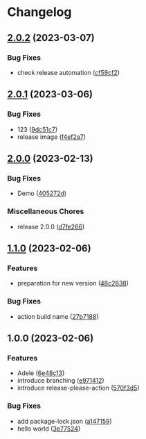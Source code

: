 # Changelog

## [2.0.2](https://github.com/atstoyanov/release-workflows/compare/v2.0.1...v2.0.2) (2023-03-07)


### Bug Fixes

* check release automation ([cf59cf2](https://github.com/atstoyanov/release-workflows/commit/cf59cf220be6ed675e889a326df63078a1e28f50))

## [2.0.1](https://github.com/atstoyanov/release-workflows/compare/v2.0.0...v2.0.1) (2023-03-06)


### Bug Fixes

* 123 ([9dc51c7](https://github.com/atstoyanov/release-workflows/commit/9dc51c7c1a484f7902e6f83d13532b26020adaa1))
* release image ([f4ef2a7](https://github.com/atstoyanov/release-workflows/commit/f4ef2a7c667386c08a9ebbfbc0022fd63269c338))

## [2.0.0](https://github.com/atstoyanov/release-workflows/compare/v1.1.0...v2.0.0) (2023-02-13)


### Bug Fixes

* Demo ([405272d](https://github.com/atstoyanov/release-workflows/commit/405272da3eb79336d2989b53c7269469f26a2da3))


### Miscellaneous Chores

* release 2.0.0 ([d7fe266](https://github.com/atstoyanov/release-workflows/commit/d7fe2669ebffbdff0e85665cda57695f3164d3f0))

## [1.1.0](https://github.com/atstoyanov/release-workflows/compare/v1.0.0...v1.1.0) (2023-02-06)


### Features

* preparation for new version ([48c2838](https://github.com/atstoyanov/release-workflows/commit/48c2838340616e605239fed073d49396be784f6d))


### Bug Fixes

* action build name ([27b7188](https://github.com/atstoyanov/release-workflows/commit/27b71884f8570da495056da7e3d2d6026bf53a4d))

## 1.0.0 (2023-02-06)


### Features

* Adele ([6e48c13](https://github.com/atstoyanov/release-workflows/commit/6e48c13e730be391ed894264a98e7d59f50d7258))
* introduce branching ([e971412](https://github.com/atstoyanov/release-workflows/commit/e971412c4346e50ab464fb32981d0224a518236f))
* introduce release-please-action ([570f3d5](https://github.com/atstoyanov/release-workflows/commit/570f3d5412e10c0c89d29d1b85cd7e543d28d0b3))


### Bug Fixes

* add package-lock.json ([a147159](https://github.com/atstoyanov/release-workflows/commit/a1471592b353338560a2d0ffe8f18d2b1c002db3))
* hello world ([3e77524](https://github.com/atstoyanov/release-workflows/commit/3e77524020a79f58560d08309148a45bd9d9954f))
